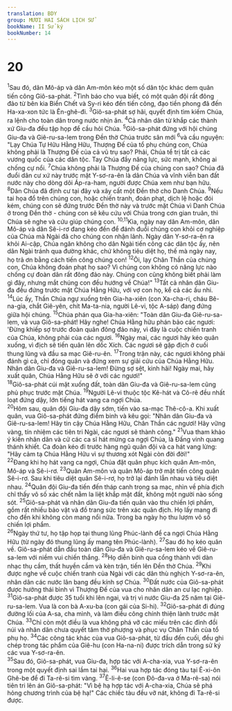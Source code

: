 ```yaml
---
translation: BDY
group: MƯƠI HAI SÁCH LỊCH SỬ
bookName: II Sử ký 
bookNumber: 14
---
```


<div class="title"><h1>20</h1></div>
<span class="verse 2su_20_1"><sup>1</sup>Sau đó, dân Mô-áp và dân Am-môn kéo một số dân tộc khác dem quân tiến công Giô-sa-phát. </span>
<span class="verse 2su_20_2"><sup>2</sup>Tình báo cho vua biết, có một quân đội rất đông đảo từ bên kia Biển Chết và Sy-ri kéo đến tiến công, đạo tiền phong đã đến Ha-xa-xon tức là Ên-ghê-đi. </span>
<span class="verse 2su_20_3"><sup>3</sup>Giô-sa-phát sợ hãi, quyết định tìm kiếm Chúa, ra lệnh cho toàn dân trong nước nhịn ăn. </span>
<span class="verse 2su_20_4"><sup>4</sup>Cả nhân dân từ khắp các thành xứ Giu-đa đều tập họp để cầu hỏi Chúa. </span>
<span class="verse 2su_20_5"><sup>5</sup>Giô-sa-phát đứng với hội chúng Giu-đa và Giê-ru-sa-lem trong Đền thờ Chúa trước sân mới </span>
<span class="verse 2su_20_6"><sup>6</sup>và cầu nguyện: &#34;Lạy Chúa Tự Hữu Hằng Hữu, Thượng Đế của tổ phụ chúng con, Chúa không phải là Thượng Đế của cả vũ trụ sao? Phải, Chúa tể trị tất cả các vương quốc của các dân tộc. Tay Chúa đầy năng lực, sức mạnh, không ai chống cự nổi. </span>
<span class="verse 2su_20_7"><sup>7</sup>Chúa không phải là Thượng Đế của chúng con sao? Chúa đã đuổi dân cư xứ này trước mặt Y-sơ-ra-ên là dân Chúa và vĩnh viễn ban đất nước này cho dòng dõi Áp-ra-ham, người được Chúa xem như bạn hữu. </span>
<span class="verse 2su_20_8"><sup>8</sup>Dân Chúa đã định cư tại đây và xây cất một Đền thờ cho Danh Chúa. </span>
<span class="verse 2su_20_9"><sup>9</sup>Nếu tai họa đổ trên chúng con, hoặc chiến tranh, đoán phạt, dịch lệ hoặc đói kém, chúng con sẽ đứng trước Đền thờ này và trước mặt Chúa vì Danh Chúa ở trong Đền thờ - chúng con sẽ kêu cứu với Chúa trong cơn gian truân, thì Chúa sẽ nghe và cứu giúp chúng con. </span>
<span class="verse 2su_20_10 2su_20_11"><sup>10,11</sup>Kìa, ngày nay dân Am-môn, dân Mô-áp và dân Sê-i-rơ đang kéo đến để đánh đuổi chúng con khỏi cơ nghiệp của Chúa mà Ngài đã cho chúng con nhận lãnh. Ngày dân Y-sơ-ra-ên ra khỏi Ai-cập, Chúa ngăn không cho dân Ngài tiến công các dân tộc ấy, nên dân Ngài tránh qua đường khác, chứ không tiêu diệt họ, thế mà ngày nay, họ trả ơn bằng cách tiến công chúng con! </span>
<span class="verse 2su_20_12"><sup>12</sup>Ôi, lạy Chân Thần của chúng con, Chúa không đoán phạt họ sao? Vì chúng con không có năng lực nào chống cự đoàn dân rất đông đảo này. Chúng con cũng không biết phải làm gì đây, nhưng mắt chúng con đều hướng về Chúa!&#34; </span>
<span class="verse 2su_20_13"><sup>13</sup>Tất cả nhân dân Giu-đa đều đứng trước mặt Chúa Hằng Hữu, với vợ con họ, kể cả các ấu nhi.<br/></span>
<span class="verse 2su_20_14"><sup>14</sup>Lúc ấy, Thần Chúa ngự xuống trên Gia-ha-xiên (con Xa-cha-ri, cháu Bê-na-gia, chắt Giê-yên, chít Ma-ta-nia, người Lê-vi, tộc A-sáp) đang đứng giữa hội chúng. </span>
<span class="verse 2su_20_15"><sup>15</sup>Chúa phán qua Gia-ha-xiên: &#34;Toàn dân Giu-đa Giê-ru-sa-lem, và vua Giô-sa-phát! Hãy nghe! Chúa Hằng hữu phán bảo các ngươi: &#39;Đừng khiếp sợ trước đoàn quân đông đảo này, vì đây là cuộc chiến tranh của Chúa, không phải của các ngươi. </span>
<span class="verse 2su_20_16"><sup>16</sup>Ngày mai, các ngươi hãy kéo quân xuống, vì địch sẽ tiến quân lên dốc Xích. Các ngươi sẽ gặp địch ở cuối thung lũng và đầu sa mạc Giê-ru-ên. </span>
<span class="verse 2su_20_17"><sup>17</sup>Trong trận này, các ngươi không phải đánh gì cả, chỉ đóng quân và đứng xem sự giải cứu của Chúa Hằng Hữu. Nhân dân Giu-đa và Giê-ru-sa-lem! Đừng sợ sệt, kinh hãi! Ngày mai, hãy xuất quân, Chúa Hằng Hữu sẽ ở với các ngươi!&#34;<br/></span>
<span class="verse 2su_20_18"><sup>18</sup>Giô-sa-phát cúi mặt xuống đất, toàn dân Giu-đa và Giê-ru-sa-lem cũng phủ phục trước mặt Chúa. </span>
<span class="verse 2su_20_19"><sup>19</sup>Người Lê-vi thuộc tộc Kê-hát và Cô-rê đều nhất loạt đứng dậy, lớn tiếng hát vang ca ngợi Chúa.<br/></span>
<span class="verse 2su_20_20"><sup>20</sup>Hôm sau, quân đội Giu-đa dậy sớm, tiến vào sa-mạc Thê-cô-a. Khi xuất quân, vua Giô-sa-phát đứng điểm binh và kêu gọi: &#34;Nhân dân Giu-đa và Giê-ru-sa-lem! Hãy tin cậy Chúa Hằng Hữu, Chân Thần các ngươi! Hãy vững vàng, tín nhiệm các tiên tri Ngài, các ngươi sẽ thành công.&#34; </span>
<span class="verse 2su_20_21"><sup>21</sup>Vua tham khảo ý kiến nhân dân và cử các ca sĩ hát mừng ca ngợi Chúa, là Đấng vinh quang thánh khiết. Ca đoàn kéo đi trước hàng ngũ quân đội và ca hát vang lừng: &#34;Hãy cảm tạ Chúa Hằng Hữu vì sự thương xót Ngài còn đời đời!&#34;<br/></span>
<span class="verse 2su_20_22"><sup>22</sup>Đang khi họ hát vang ca ngợi, Chúa đặt quân phục kích quân Am-môn, Mô-áp và Sê-i-rơ. </span>
<span class="verse 2su_20_23"><sup>23</sup>Quân Am-môn và quân Mô-áp trở mặt tiến công quân Sê-i-rơ. Sau khi tiêu diệt quân Sê-i-rơ, họ trở lại đánh lẫn nhau và tiêu diệt nhau. </span>
<span class="verse 2su_20_24"><sup>24</sup>Quân đội Giu-đa tiến đến tháp canh trong sa mạc, nhìn về phía địch chỉ thấy vô số xác chết nằm la liệt khắp mặt đất, không một người nào sống sót. </span>
<span class="verse 2su_20_25"><sup>25</sup>Giô-sa-phát và nhân dân Giu-đa tiến quân vào thu chiến lợi phẩm, gồm rất nhiều bảo vật và đồ trang sức trên xác quân địch. Họ lấy mang đi cho đến khi không còn mang nổi nữa. Trong ba ngày họ thu lượm vô số chiến lợi phẩm.<br/></span>
<span class="verse 2su_20_26"><sup>26</sup>Ngày thứ tư, họ tập họp tại thung lũng Phúc-lành để ca ngợi Chúa Hằng Hữu (từ ngày đó thung lũng ấy mang tên Phúc-lành). </span>
<span class="verse 2su_20_27"><sup>27</sup>Sau đó họ kéo quân về. Giô-sa-phát dẫn đầu toàn dân Giu-đa và Giê-ru-sa-lem kéo về Giê-ru-sa-lem với niềm vui chiến thắng. </span>
<span class="verse 2su_20_28"><sup>28</sup>Họ diễn binh qua cổng thành với dàn nhạc thụ cầm, thất huyền cầm và kèn trận, tiến lên Đền thờ Chúa. </span>
<span class="verse 2su_20_29"><sup>29</sup>Khi được nghe về cuộc chiến tranh của Ngài với các dân thù nghịch Y-sơ-ra-ên, nhân dân các nước lân bang đều kính sợ Chúa. </span>
<span class="verse 2su_20_30"><sup>30</sup>Đất nước của Giô-sa-phát được hưởng thái bình vì Thượng Đế của vua cho nhân dân an cư lạc nghiệp.<br/></span>
<span class="verse 2su_20_31"><sup>31</sup>Giô-sa-phát được 35 tuổi khi lên ngai, và trị vì nước Giu-đa 25 năm tại Giê-ru-sa-lem. Vua là con bà A-xu-ba (con gái của Si-hi). </span>
<span class="verse 2su_20_32"><sup>32</sup>Giô-sa-phát đi đúng đường lối của A-sa, cha mình, và làm điều công chính thiện lành trước mặt Chúa. </span>
<span class="verse 2su_20_33"><sup>33</sup>Chỉ còn một điều là vua không phá vỡ các miếu trên các đỉnh đồi núi và nhân dân chưa quyết tâm thờ phượng và phục vụ Chân Thần của tổ phụ họ. </span>
<span class="verse 2su_20_34"><sup>34</sup>Các công tác khác của vua Giô-sa-phát, từ đầu đến cuối, đều ghi chép trong tác phẩm của Giê-hu (con Ha-na-ni) được trích dẫn trong sử ký các vua Y-sơ-ra-ên.<br/></span>
<span class="verse 2su_20_35"><sup>35</sup>Sau đó, Giô-sa-phát, vua Giu-đa, hợp tác với A-cha-xia, vua Y-sơ-ra-ên trong một quyết định sai lầm tai hại. </span>
<span class="verse 2su_20_36"><sup>36</sup>Hai vua hợp tác đóng tàu tại Ê-xi-ôn Ghê-be để đi Ta-rê-si tìm vàng. </span>
<span class="verse 2su_20_37"><sup>37</sup>Ê-li-ê-se (con Đô-đa-va ở Ma-rê-sa) nói tiên tri lên án Giô-sa-phát: &#34;Vì bệ hạ hợp tác với A-cha-xia, Chúa sẽ phá hỏng chương trình của bệ hạ!&#34; Các chiếc tàu đều vỡ nát, không đi Ta-rê-si được.</span>
